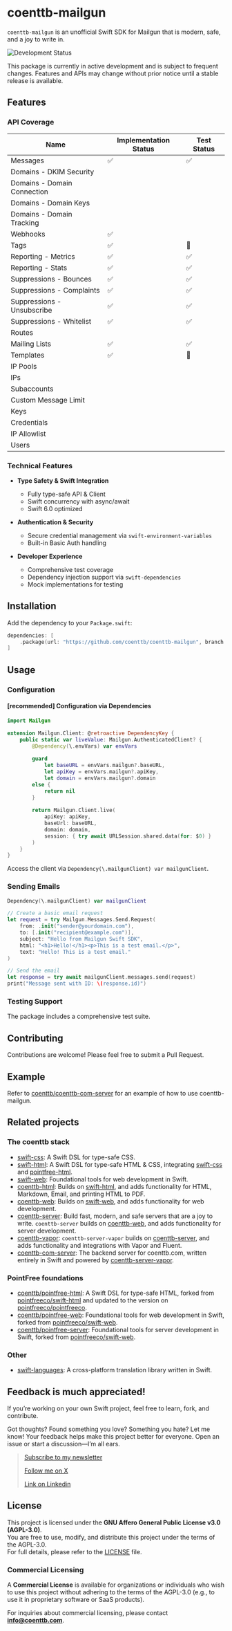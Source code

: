 # coenttb-mailgun

`coenttb-mailgun` is an unofficial Swift SDK for Mailgun that is modern, safe, and a joy to write in.

![Development Status](https://img.shields.io/badge/status-active--development-blue.svg)

This package is currently in active development and is subject to frequent changes. Features and APIs may change without prior notice until a stable release is available.

## Features

### API Coverage

| Name | Implementation Status | Test Status |
|------|---------------------|-------------|
| Messages | ✅ | ✅ |
| Domains - DKIM Security | | |
| Domains - Domain Connection | | |
| Domains - Domain Keys | | |
| Domains - Domain Tracking | | |
| Webhooks | ✅ | |🚧| Events | ✅ | |
| Tags | ✅ | 🚧 |
| Reporting - Metrics | ✅ | ✅ |
| Reporting - Stats | ✅ | ✅ |
| Suppressions - Bounces | ✅ | ✅ |
| Suppressions - Complaints | ✅ | ✅ |
| Suppressions - Unsubscribe | ✅ | ✅ |
| Suppressions - Whitelist | ✅ | ✅ |
| Routes | | |
| Mailing Lists | ✅ | ✅ |
| Templates | ✅ | 🚧 |
| IP Pools | | |
| IPs | | |
| Subaccounts | | |
| Custom Message Limit | | |
| Keys | | |
| Credentials | | |
| IP Allowlist | | |
| Users | | |
  
### Technical Features

* **Type Safety & Swift Integration**
  * Fully type-safe API & Client
  * Swift concurrency with async/await
  * Swift 6.0 optimized

* **Authentication & Security**
  * Secure credential management via `swift-environment-variables`
  * Built-in Basic Auth handling

* **Developer Experience**
  * Comprehensive test coverage
  * Dependency injection support via `swift-dependencies`
  * Mock implementations for testing

## Installation

Add the dependency to your `Package.swift`:

```swift
dependencies: [
    .package(url: "https://github.com/coenttb/coenttb-mailgun", branch: "main")
]
```

## Usage

### Configuration

#### [recommended] Configuration via Dependencies
```swift
import Mailgun

extension Mailgun.Client: @retroactive DependencyKey {
    public static var liveValue: Mailgun.AuthenticatedClient? {
        @Dependency(\.envVars) var envVars
        
        guard
            let baseURL = envVars.mailgun?.baseURL,
            let apiKey = envVars.mailgun?.apiKey,
            let domain = envVars.mailgun?.domain
        else {
            return nil
        }
        
        return Mailgun.Client.live(
            apiKey: apiKey,
            baseUrl: baseURL,
            domain: domain,
            session: { try await URLSession.shared.data(for: $0) }
        )
    }
}
```

Access the client via `Dependency(\.mailgunClient) var mailgunClient`.

### Sending Emails

```swift
Dependency(\.mailgunClient) var mailgunClient

// Create a basic email request
let request = try Mailgun.Messages.Send.Request(
    from: .init("sender@yourdomain.com"),
    to: [.init("recipient@example.com")],
    subject: "Hello from Mailgun Swift SDK",
    html: "<h1>Hello!</h1><p>This is a test email.</p>",
    text: "Hello! This is a test email."
)

// Send the email
let response = try await mailgunClient.messages.send(request)
print("Message sent with ID: \(response.id)")
```

### Testing Support

The package includes a comprehensive test suite.

## Contributing

Contributions are welcome! Please feel free to submit a Pull Request.

## Example

Refer to [coenttb/coenttb-com-server](https://www.github.com/coenttb/coenttb-com-server) for an example of how to use coenttb-mailgun.

## Related projects

### The coenttb stack

* [swift-css](https://www.github.com/coenttb/swift-css): A Swift DSL for type-safe CSS.
* [swift-html](https://www.github.com/coenttb/swift-html): A Swift DSL for type-safe HTML & CSS, integrating [swift-css](https://www.github.com/coenttb/swift-css) and [pointfree-html](https://www.github.com/coenttb/pointfree-html).
* [swift-web](https://www.github.com/coenttb/swift-web): Foundational tools for web development in Swift.
* [coenttb-html](https://www.github.com/coenttb/coenttb-html): Builds on [swift-html](https://www.github.com/coenttb/swift-html), and adds functionality for HTML, Markdown, Email, and printing HTML to PDF.
* [coenttb-web](https://www.github.com/coenttb/coenttb-web): Builds on [swift-web](https://www.github.com/coenttb/swift-web), and adds functionality for web development.
* [coenttb-server](https://www.github.com/coenttb/coenttb-server): Build fast, modern, and safe servers that are a joy to write. `coenttb-server` builds on [coenttb-web](https://www.github.com/coenttb/coenttb-web), and adds functionality for server development.
* [coenttb-vapor](https://www.github.com/coenttb/coenttb-server-vapor): `coenttb-server-vapor` builds on [coenttb-server](https://www.github.com/coenttb/coenttb-server), and adds functionality and integrations with Vapor and Fluent.
* [coenttb-com-server](https://www.github.com/coenttb/coenttb-com-server): The backend server for coenttb.com, written entirely in Swift and powered by [coenttb-server-vapor](https://www.github.com/coenttb-server-vapor).

### PointFree foundations
* [coenttb/pointfree-html](https://www.github.com/coenttb/coenttb/pointfree-html): A Swift DSL for type-safe HTML, forked from [pointfreeco/swift-html](https://www.github.com/pointfreeco/swift-html) and updated to the version on [pointfreeco/pointfreeco](https://github.com/pointfreeco/pointfreeco).
* [coenttb/pointfree-web](https://www.github.com/coenttb/coenttb/pointfree-html): Foundational tools for web development in Swift, forked from  [pointfreeco/swift-web](https://www.github.com/pointfreeco/swift-web).
* [coenttb/pointfree-server](https://www.github.com/coenttb/coenttb/pointfree-html): Foundational tools for server development in Swift, forked from  [pointfreeco/swift-web](https://www.github.com/pointfreeco/swift-web).

### Other
* [swift-languages](https://www.github.com/coenttb/swift-languages): A cross-platform translation library written in Swift.

## Feedback is much appreciated!

If you’re working on your own Swift project, feel free to learn, fork, and contribute.

Got thoughts? Found something you love? Something you hate? Let me know! Your feedback helps make this project better for everyone. Open an issue or start a discussion—I’m all ears.

> [Subscribe to my newsletter](http://coenttb.com/en/newsletter/subscribe)
>
> [Follow me on X](http://x.com/coenttb)
> 
> [Link on Linkedin](https://www.linkedin.com/in/tenthijeboonkkamp)

## License

This project is licensed under the **GNU Affero General Public License v3.0 (AGPL-3.0)**.  
You are free to use, modify, and distribute this project under the terms of the AGPL-3.0.  
For full details, please refer to the [LICENSE](LICENSE) file.

### Commercial Licensing

A **Commercial License** is available for organizations or individuals who wish to use this project without adhering to the terms of the AGPL-3.0 (e.g., to use it in proprietary software or SaaS products).  

For inquiries about commercial licensing, please contact **info@coenttb.com**.
